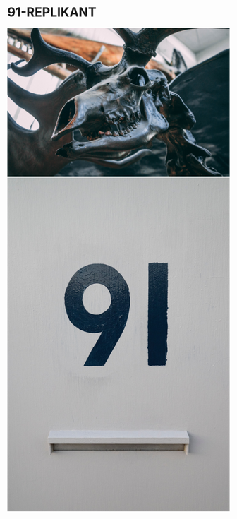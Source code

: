 # 91-REPLIKANT
![diane-picchiottino-REvTp9jXd-I-unsplash](https://github.com/totoro65/91-REPLIKANT/blob/main/diane-picchiottino-REvTp9jXd-I-unsplash.jpg?raw=true)
![susan-q-yin-wlYn3-FshLA-unsplash](https://github.com/totoro65/91-REPLIKANT/blob/main/susan-q-yin-wlYn3-FshLA-unsplash.jpg?raw=true)
